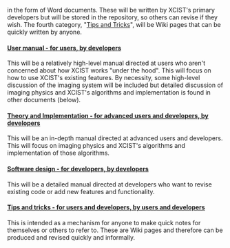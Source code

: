 in the form of Word documents. These will be written by XCIST's primary developers but will be stored in the repository, so others can revise if they wish. The fourth category, "[Tips and Tricks](https://github.com/xcist/code/documentation/Tips-and-Tricks)", will be Wiki pages that can be quickly written by anyone.

#### [User manual - for users, by developers](https://github.com/xcist/documentation/UserManual)
This will be a relatively high-level manual directed at users who aren't concerned about how XCIST works "under the hood". This will focus on how to use XCIST's existing features. By necessity, some high-level discussion of the imaging system will be included but detailed discussion of imaging physics and XCIST's algorithms and implementation is found in other documents (below).

#### [Theory and Implementation - for advanced users and developers, by developers](https://github.com/xcist/documentation/TheoryAndImplementation)
This will be an in-depth manual directed at advanced users and developers. This will focus on imaging physics and XCIST's algorithms and implementation of those algorithms.

#### [Software design - for developers, by developers](https://github.com/xcist/documentation/SoftwareDesign)
This will be a detailed manual directed at developers who want to revise existing code or add new features and functionality.

#### [Tips and tricks - for users and developers, by users and developers](https://github.com/xcist/documentation/wiki/Tips-and-Tricks)
This is intended as a mechanism for anyone to make quick notes for themselves or others to refer to. These are Wiki pages and therefore can be produced and revised quickly and informally.


